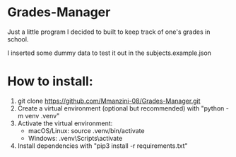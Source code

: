 # Grades-Manager
Just a little program I decided to built to keep track of one's grades in school.

I inserted some dummy data to test it out in the subjects.example.json

# How to install:
1. git clone https://github.com/Mmanzini-08/Grades-Manager.git
2. Create a virtual environment (optional but recommended) with "python -m venv .venv"
3. Activate the virtual environment:
   - macOS/Linux: source .venv/bin/activate
   - Windows: .venv\Scripts\activate
4. Install dependencies with "pip3 install -r requirements.txt"
